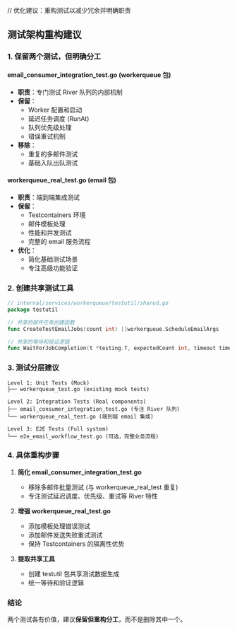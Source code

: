 // 优化建议：重构测试以减少冗余并明确职责

## 测试架构重构建议

### 1. 保留两个测试，但明确分工

#### email_consumer_integration_test.go (workerqueue 包)

- **职责**：专门测试 River 队列的内部机制
- **保留**：
  - Worker 配置和启动
  - 延迟任务调度 (RunAt)
  - 队列优先级处理
  - 错误重试机制
- **移除**：
  - 重复的多邮件测试
  - 基础入队出队测试

#### workerqueue_real_test.go (email 包)

- **职责**：端到端集成测试
- **保留**：
  - Testcontainers 环境
  - 邮件模板处理
  - 性能和并发测试
  - 完整的 email 服务流程
- **优化**：
  - 简化基础测试场景
  - 专注高级功能验证

### 2. 创建共享测试工具

```go
// internal/services/workerqueue/testutil/shared.go
package testutil

// 共享的邮件任务创建函数
func CreateTestEmailJobs(count int) []workerqueue.ScheduleEmailArgs

// 共享的等待和验证逻辑
func WaitForJobCompletion(t *testing.T, expectedCount int, timeout time.Duration)
```

### 3. 测试分层建议

```
Level 1: Unit Tests (Mock)
├── workerqueue_test.go (existing mock tests)

Level 2: Integration Tests (Real components)
├── email_consumer_integration_test.go (专注 River 队列)
└── workerqueue_real_test.go (端到端 email 集成)

Level 3: E2E Tests (Full system)
└── e2e_email_workflow_test.go (可选，完整业务流程)
```

### 4. 具体重构步骤

1. **简化 email_consumer_integration_test.go**

   - 移除多邮件批量测试 (与 workerqueue_real_test 重复)
   - 专注测试延迟调度、优先级、重试等 River 特性

2. **增强 workerqueue_real_test.go**

   - 添加模板处理错误测试
   - 添加邮件发送失败重试测试
   - 保持 Testcontainers 的隔离性优势

3. **提取共享工具**
   - 创建 testutil 包共享测试数据生成
   - 统一等待和验证逻辑

### 结论

两个测试各有价值，建议**保留但重构分工**，而不是删除其中一个。
